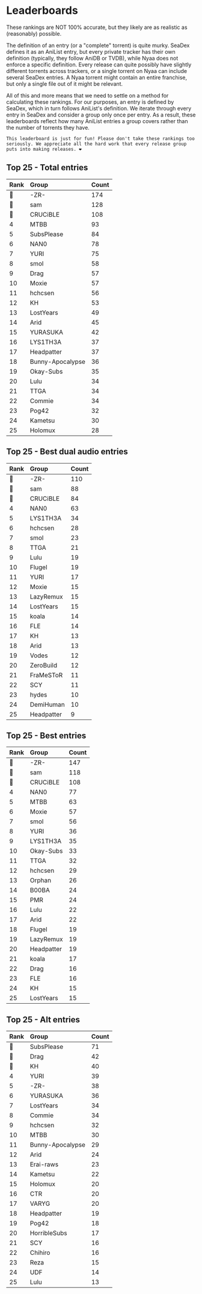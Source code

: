 # Leaderboards

These rankings are NOT 100% accurate, but they likely are as realistic as (reasonably) possible.

The definition of an entry (or a "complete" torrent) is quite murky. SeaDex defines it as an AniList entry, but every private tracker has their own definition (typically, they follow AniDB or TVDB), while Nyaa does not enforce a specific definition. Every release can quite possibly have slightly different torrents across trackers, or a single torrent on Nyaa can include several SeaDex entries. A Nyaa torrent might contain an entire franchise, but only a single file out of it might be relevant.

All of this and more means that we need to settle on a method for calculating these rankings. For our purposes, an entry is defined by SeaDex, which in turn follows AniList's definition. We iterate through every entry in SeaDex and consider a group only once per entry. As a result, these leaderboards reflect how many AniList entries a group covers rather than the number of torrents they have.

```{note}
This leaderboard is just for fun! Please don't take these rankings too seriously. We appreciate all the hard work that every release group puts into making releases. ❤️
```

## Top 25 - Total entries

| Rank | Group            | Count |
| :----| :----------------| :-----|
| 🥇   | -ZR-             | 174   |
| 🥈   | sam              | 128   |
| 🥉   | CRUCiBLE         | 108   |
| 4    | MTBB             | 93    |
| 5    | SubsPlease       | 84    |
| 6    | NAN0             | 78    |
| 7    | YURI             | 75    |
| 8    | smol             | 58    |
| 9    | Drag             | 57    |
| 10   | Moxie            | 57    |
| 11   | hchcsen          | 56    |
| 12   | KH               | 53    |
| 13   | LostYears        | 49    |
| 14   | Arid             | 45    |
| 15   | YURASUKA         | 42    |
| 16   | LYS1TH3A         | 37    |
| 17   | Headpatter       | 37    |
| 18   | Bunny-Apocalypse | 36    |
| 19   | Okay-Subs        | 35    |
| 20   | Lulu             | 34    |
| 21   | TTGA             | 34    |
| 22   | Commie           | 34    |
| 23   | Pog42            | 32    |
| 24   | Kametsu          | 30    |
| 25   | Holomux          | 28    |

## Top 25 - Best dual audio entries

| Rank | Group      | Count |
| :----| :----------| :-----|
| 🥇   | -ZR-       | 110   |
| 🥈   | sam        | 88    |
| 🥉   | CRUCiBLE   | 84    |
| 4    | NAN0       | 63    |
| 5    | LYS1TH3A   | 34    |
| 6    | hchcsen    | 28    |
| 7    | smol       | 23    |
| 8    | TTGA       | 21    |
| 9    | Lulu       | 19    |
| 10   | Flugel     | 19    |
| 11   | YURI       | 17    |
| 12   | Moxie      | 15    |
| 13   | LazyRemux  | 15    |
| 14   | LostYears  | 15    |
| 15   | koala      | 14    |
| 16   | FLE        | 14    |
| 17   | KH         | 13    |
| 18   | Arid       | 13    |
| 19   | Vodes      | 12    |
| 20   | ZeroBuild  | 12    |
| 21   | FraMeSToR  | 11    |
| 22   | SCY        | 11    |
| 23   | hydes      | 10    |
| 24   | DemiHuman  | 10    |
| 25   | Headpatter | 9     |

## Top 25 - Best entries

| Rank | Group      | Count |
| :----| :----------| :-----|
| 🥇   | -ZR-       | 147   |
| 🥈   | sam        | 118   |
| 🥉   | CRUCiBLE   | 108   |
| 4    | NAN0       | 77    |
| 5    | MTBB       | 63    |
| 6    | Moxie      | 57    |
| 7    | smol       | 56    |
| 8    | YURI       | 36    |
| 9    | LYS1TH3A   | 35    |
| 10   | Okay-Subs  | 33    |
| 11   | TTGA       | 32    |
| 12   | hchcsen    | 29    |
| 13   | Orphan     | 26    |
| 14   | B00BA      | 24    |
| 15   | PMR        | 24    |
| 16   | Lulu       | 22    |
| 17   | Arid       | 22    |
| 18   | Flugel     | 19    |
| 19   | LazyRemux  | 19    |
| 20   | Headpatter | 19    |
| 21   | koala      | 17    |
| 22   | Drag       | 16    |
| 23   | FLE        | 16    |
| 24   | KH         | 15    |
| 25   | LostYears  | 15    |

## Top 25 - Alt entries

| Rank | Group            | Count |
| :----| :----------------| :-----|
| 🥇   | SubsPlease       | 71    |
| 🥈   | Drag             | 42    |
| 🥉   | KH               | 40    |
| 4    | YURI             | 39    |
| 5    | -ZR-             | 38    |
| 6    | YURASUKA         | 36    |
| 7    | LostYears        | 34    |
| 8    | Commie           | 34    |
| 9    | hchcsen          | 32    |
| 10   | MTBB             | 30    |
| 11   | Bunny-Apocalypse | 29    |
| 12   | Arid             | 24    |
| 13   | Erai-raws        | 23    |
| 14   | Kametsu          | 22    |
| 15   | Holomux          | 20    |
| 16   | CTR              | 20    |
| 17   | VARYG            | 20    |
| 18   | Headpatter       | 19    |
| 19   | Pog42            | 18    |
| 20   | HorribleSubs     | 17    |
| 21   | SCY              | 16    |
| 22   | Chihiro          | 16    |
| 23   | Reza             | 15    |
| 24   | UDF              | 14    |
| 25   | Lulu             | 13    |
